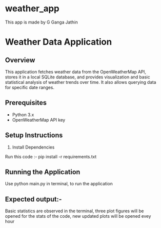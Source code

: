 # weather_app

This app is made by G Ganga Jathin

# Weather Data Application

## Overview

This application fetches weather data from the OpenWeatherMap API, stores it in a local SQLite database, and provides visualization and basic statistical analysis of weather trends over time. It also allows querying data for specific date ranges.

## Prerequisites

- Python 3.x
- OpenWeatherMap API key


## Setup Instructions

1. Install Dependencies

Run this code :- pip install -r requirements.txt

## Running the Application

Use python main.py in terminal, to run the application

## Expected output:- 

Basic statistics are observed in the terminal, three plot figures will be opened for the stats of the code, new updated plots will be opened evey hour

